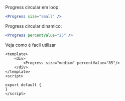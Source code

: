 Progress circular em loop:

```jsx
<Progress size="small" />
``` 

Progress circular dinamico:

```jsx
<Progress percentValue="25" />
``` 

Veja como é facil utilizar

```vue
<template>
    <div>
        <Progress size="medium" percentValue="85"/>
    </div>
</template>
<script>

export default {
}
</script>
```
